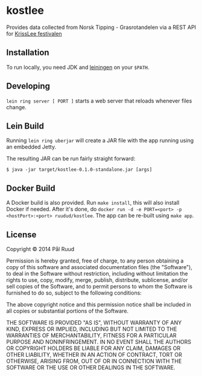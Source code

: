 # kostlee
Provides data collected from Norsk Tipping - Grasrotandelen via a REST API for
[KrissLee festivalen](http://krisslee.no/)


## Installation
To run locally, you need JDK and [leiningen](http://leiningen.org/#install) on
your `$PATH`.


## Developing
`lein ring server [ PORT ]` starts a web server that reloads whenever files
change.


## Lein Build
Running `lein ring uberjar` will create a JAR file with the app running
using an embedded Jetty.

The resulting JAR can be run fairly straight forward:

    $ java -jar target/kostlee-0.1.0-standalone.jar [args]


## Docker Build
A Docker build is also provided. Run `make install`, this will also install
Docker if needed. After it's done, do
`docker run -d -e PORT=<port> -p <hostPort>:<port> ruudud/kostlee`.
The app can be re-built using `make app`.


## License
Copyright © 2014 Pål Ruud

Permission is hereby granted, free of charge, to any person obtaining a copy of
this software and associated documentation files (the "Software"), to deal in
the Software without restriction, including without limitation the rights to
use, copy, modify, merge, publish, distribute, sublicense, and/or sell copies
of the Software, and to permit persons to whom the Software is furnished to do
so, subject to the following conditions:

The above copyright notice and this permission notice shall be included in all
copies or substantial portions of the Software.

THE SOFTWARE IS PROVIDED "AS IS", WITHOUT WARRANTY OF ANY KIND, EXPRESS OR
IMPLIED, INCLUDING BUT NOT LIMITED TO THE WARRANTIES OF MERCHANTABILITY,
FITNESS FOR A PARTICULAR PURPOSE AND NONINFRINGEMENT. IN NO EVENT SHALL THE
AUTHORS OR COPYRIGHT HOLDERS BE LIABLE FOR ANY CLAIM, DAMAGES OR OTHER
LIABILITY, WHETHER IN AN ACTION OF CONTRACT, TORT OR OTHERWISE, ARISING FROM,
OUT OF OR IN CONNECTION WITH THE SOFTWARE OR THE USE OR OTHER DEALINGS IN THE
SOFTWARE.

